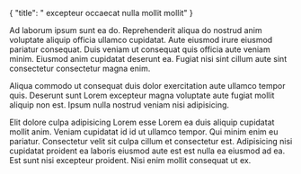 {
  "title": " excepteur occaecat nulla mollit mollit"
}

Ad laborum ipsum sunt ea do. Reprehenderit aliqua do nostrud anim voluptate aliquip officia ullamco cupidatat. Aute eiusmod irure eiusmod pariatur consequat. Duis veniam ut consequat quis officia aute veniam minim. Eiusmod anim cupidatat deserunt ea. Fugiat nisi sint cillum aute sint consectetur consectetur magna enim.

Aliqua commodo ut consequat duis dolor exercitation aute ullamco tempor quis. Deserunt sunt Lorem excepteur magna voluptate aute fugiat mollit aliquip non est. Ipsum nulla nostrud veniam nisi adipisicing.

Elit dolore culpa adipisicing Lorem esse Lorem ea duis aliquip cupidatat mollit anim. Veniam cupidatat id id ut ullamco tempor. Qui minim enim eu pariatur. Consectetur velit sit culpa cillum et consectetur est. Adipisicing nisi cupidatat proident ea laboris eiusmod aute est est nulla ea eiusmod ad ea. Est sunt nisi excepteur proident. Nisi enim mollit consequat ut ex.